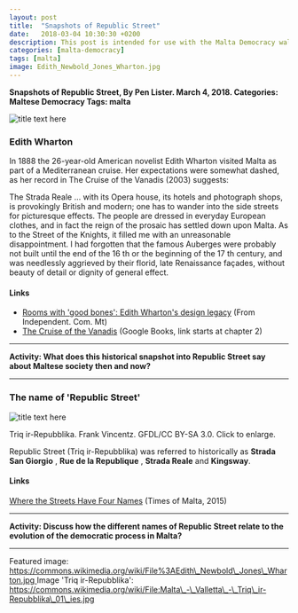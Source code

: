 ```yaml
---
layout: post
title:  "Snapshots of Republic Street"
date:   2018-03-04 10:30:30 +0200
description: This post is intended for use with the Malta Democracy walking tour and smart learning activities and was originally only available via the Aurasma AR trigger.
categories: [malta-democracy]
tags: [malta]
image: Edith_Newbold_Jones_Wharton.jpg
---
```


**Snapshots of Republic Street, By Pen Lister. March 4, 2018. Categories: Maltese Democracy Tags: malta**

<!-- <img src="{{site.baseurl}}/assets/images/..." width="350" height="auto"> -->

![title text here]({{site.baseurl}}/assets/images/Edith_Newbold_Jones_Wharton.jpg)

### Edith Wharton

In 1888 the 26-year-old American novelist Edith Wharton visited Malta as part of a Mediterranean cruise. Her expectations were somewhat dashed, as her record in The Cruise of the Vanadis (2003) suggests:

The Strada Reale … with its Opera house, its hotels and photograph shops, is provokingly British and modern; one has to wander into the side streets for picturesque effects. The people are dressed in everyday European clothes, and in fact the reign of the prosaic has settled down upon Malta. As to the Street of the Knights, it filled me with an unreasonable disappointment. I had forgotten that the famous Auberges were probably not built until the end of the 16 th or the beginning of the 17 th century, and was needlessly aggrieved by their florid, late Renaissance façades, without beauty of detail or dignity of general effect.

#### Links

- [Rooms with 'good bones': Edith Wharton's design legacy](http://www.independent.com.mt/articles/2018-02-24/books/Rooms-with-good-bones-Edith-Wharton-s-design-legacy-6736185049) (From Independent. Com. Mt)
- [The Cruise of the Vanadis](https://books.google.com.mt/books?id=0Gtjtlv3mGoC&pg=PA44&lpg=PA44&dq=edith+wharton+malta&source=bl&ots=y2Z24Co_4g&sig=5JjEO0emm7i0RZYJ778SZtDP7vY&hl=en&sa=X&ved=0ahUKEwiZnNOH8tLZAhWKbhQKHcOSAN8Q6AEISzAF#v=onepage&q=edith%20wharton%20malta&f=false) (Google Books, link starts at chapter 2)

---
**Activity: What does this historical snapshot into Republic Street say about Maltese society then and now?**

---

### The name of 'Republic Street'

![title text here]({{site.baseurl}}/assets/images/Valletta_Triq_ir-Repubblika.jpg)

Triq ir-Repubblika. Frank Vincentz. GFDL/CC BY-SA 3.0. Click to enlarge.

Republic Street (Triq ir-Repubblika) was referred to historically as **Strada San Giorgio** , **Rue de la Republique** , **Strada Reale** and **Kingsway**.

#### Links

[Where the Streets Have Four Names](https://www.timesofmalta.com/articles/view/20150601/local/where-the-streets-have-four-names.570511) (Times of Malta, 2015)

---
**Activity: Discuss how the different names of Republic Street relate to the evolution of the democratic process in Malta?**

---

Featured image:[ https://commons.wikimedia.org/wiki/File%3AEdith\_Newbold\_Jones\_Wharton.jpg
]( https://commons.wikimedia.org/wiki/File%3AEdith_Newbold_Jones_Wharton.jpg ) Image 'Triq ir-Repubblika':[ https://commons.wikimedia.org/wiki/File:Malta\_-\_Valletta\_-\_Triq\_ir-Repubblika\_01\_ies.jpg
]( https://commons.wikimedia.org/wiki/File:Malta_-_Valletta_-_Triq_ir-Repubblika_01_ies.jpg )

